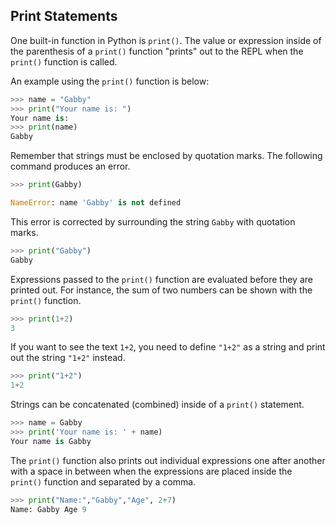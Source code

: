
## Print Statements
One built-in function in Python is ```print()```. The value or expression inside of the parenthesis of a ```print()``` function "prints" out to the REPL when the ```print()``` function is called. 

An example using the ```print()``` function is below:

```python
>>> name = "Gabby"
>>> print("Your name is: ")
Your name is: 
>>> print(name)
Gabby
```

Remember that strings must be enclosed by quotation marks. The following command produces an error.

```python
>>> print(Gabby)

NameError: name 'Gabby' is not defined
```

This error is corrected by surrounding the string ```Gabby``` with quotation marks.

```python
>>> print("Gabby")
Gabby
```

Expressions passed to the ```print()``` function are evaluated before they are printed out. For instance, the sum of two numbers can be shown with the ```print()``` function.

```python
>>> print(1+2)
3
```

If you want to see the text ```1+2```, you need to define ```"1+2"``` as a string and print out the string ```"1+2"``` instead.

```python
>>> print("1+2")
1+2
```
Strings can be concatenated (combined) inside of a ```print()``` statement.

```python
>>> name = Gabby
>>> print('Your name is: ' + name)
Your name is Gabby
```
The ```print()``` function also prints out individual expressions one after another with a space in between when the expressions are placed inside the ```print()``` function and separated by a comma.

```python
>>> print("Name:","Gabby","Age", 2+7)
Name: Gabby Age 9
```

 

